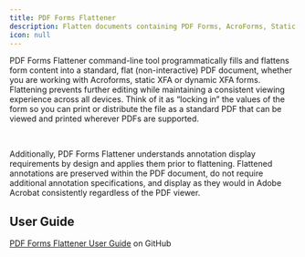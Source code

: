 ```yaml
---
title: PDF Forms Flattener
description: Flatten documents containing PDF Forms, AcroForms, Static XFA and Dynamic XFA Forms.
icon: null
---
```


PDF Forms Flattener command-line tool programmatically fills and flattens form content into a standard, flat (non-interactive) PDF document, whether you are working with Acroforms, static XFA or dynamic XFA forms. Flattening prevents further editing while maintaining a consistent viewing experience across all devices. Think of it as “locking in” the values of the form so you can print or distribute the file as a standard PDF that can be viewed and printed wherever PDFs are supported.

 

Additionally, PDF Forms Flattener understands annotation display requirements by design and applies them prior to flattening. Flattened annotations are preserved within the PDF document, do not require additional annotation specifications, and display as they would in Adobe Acrobat consistently regardless of the PDF viewer. 

## User Guide

[PDF Forms Flattener User Guide](https://github.com/datalogics/datalogics.github.io/blob/c600730629950fc9714bcda9ce7fafc31b8eaac4/FormsFlattener/PDFFormsFlattener.pdf) on GitHub

